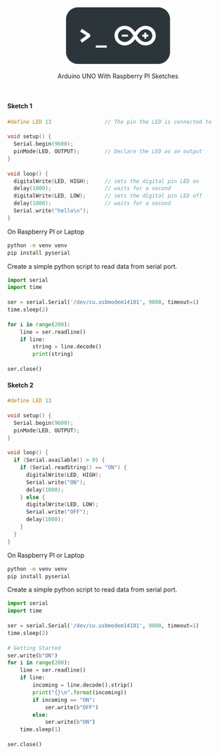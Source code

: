 <p align="center">
    <img src="https://raw.githubusercontent.com/Clivern/Uno/main/assets/logo.png?v=0.1.0" width="240" />
    <p align="center">Arduino UNO With Raspberry PI Sketches</p>
</p>
<br/>

#### Sketch 1

```cpp
#define LED 13                 // The pin the LED is connected to

void setup() {
  Serial.begin(9600);
  pinMode(LED, OUTPUT);        // Declare the LED as an output
}

void loop() {
  digitalWrite(LED, HIGH);     // sets the digital pin LED on
  delay(1000);                 // waits for a second
  digitalWrite(LED, LOW);      // sets the digital pin LED off
  delay(1000);                 // waits for a second
  Serial.write("hello\n");
}
```

On Raspberry PI or Laptop 

```bash
python -m venv venv
pip install pyserial
```

Create a simple python script to read data from serial port.

```python
import serial
import time

ser = serial.Serial('/dev/cu.usbmodem14101', 9800, timeout=1)
time.sleep(2)

for i in range(200):
    line = ser.readline()
    if line:
        string = line.decode()
        print(string)

ser.close()
```

#### Sketch 2

```cpp
#define LED 13

void setup() {
  Serial.begin(9600);
  pinMode(LED, OUTPUT);
}

void loop() {
  if (Serial.available() > 0) {
    if (Serial.readString() == "ON") {
      digitalWrite(LED, HIGH);
      Serial.write("ON");
      delay(1000);
    } else {
      digitalWrite(LED, LOW);
      Serial.write("OFF");
      delay(1000);
    }
  }
}
```

On Raspberry PI or Laptop

```bash
python -m venv venv
pip install pyserial
```

Create a simple python script to read data from serial port.

```python
import serial
import time

ser = serial.Serial('/dev/cu.usbmodem14101', 9800, timeout=1)
time.sleep(2)

# Getting Started
ser.write(b"ON")
for i in range(200):
    line = ser.readline()
    if line:
        incoming = line.decode().strip()
        print("{}\n".format(incoming))
        if incoming == "ON":
            ser.write(b"OFF")
        else:
            ser.write(b"ON")
    time.sleep(1)

ser.close()
```

